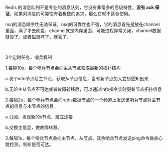Redis 的消息队列不是专业的消息队列，它没有非常多的高级特性，**没有 ack 保证**，如果对消息的可靠性有着极致的追求，那么它就不适合使用。



nsq的消息顺序性无法保证，nsq的可靠性也不强，它的消息首先是放在channel里面，满了才去刷盘，channel就是内存里面，可能进程异常关闭，channel数据就没了。或者磁盘坏了，就丢了。

​	





3个定时任务，哨兵机制

1.每隔10s，每个哨兵节点会向主从节点获取最新的拓扑结构

a.发个info节点给主节点，获取从节点信息，当有新节点加入立刻感知出来

b.无论主从节点不可达或者故障转移后，可以通过info指令实时更新节点拓扑信息



2.每隔2s，每个哨兵节点会向redis数据节点的一个频道上发送该哨兵节点对主节点的信息与本节点的信息。

a.订阅，发现新的s节点，建立连接

b.交换主信息，做故障转移。

3.每隔1s，每个哨兵节点会向主节点、从节点、其余哨兵节点发送ping命令做些心跳检测，判断是否可达。

